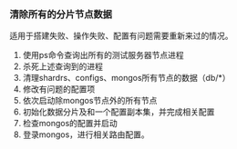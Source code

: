 ### 清除所有的分片节点数据

适用于搭建失败、操作失败、配置有问题需要重新来过的情况。

1. 使用ps命令查询出所有的测试服务器节点进程
2. 杀死上述查询到的进程
3. 清理shardrs、configs、mongos所有节点的数据（db/*）
4. 修改有问题的配置项
5. 依次启动除mongos节点外的所有节点
6. 初始化数据分片及和一个配置副本集，并完成相关配置
7. 检查mongos的配置并启动
8. 登录mongos，进行相关路由配置。